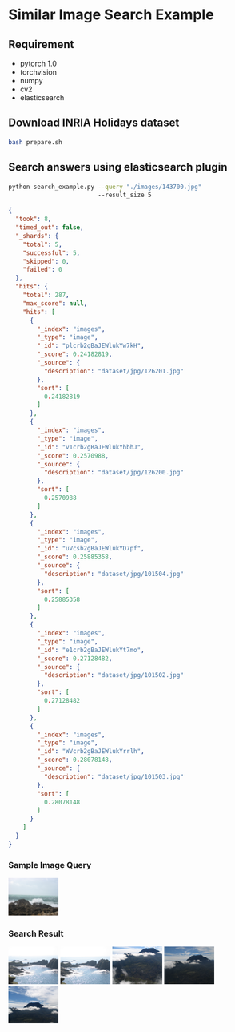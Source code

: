 # Similar Image Search Example

## Requirement

* pytorch 1.0
* torchvision
* numpy
* cv2
* elasticsearch

## Download INRIA Holidays dataset

```bash
bash prepare.sh
```

## Search answers using elasticsearch plugin

```bash
python search_example.py --query "./images/143700.jpg"
                         --result_size 5
```

```json
{
  "took": 8,
  "timed_out": false,
  "_shards": {
    "total": 5,
    "successful": 5,
    "skipped": 0,
    "failed": 0
  },
  "hits": {
    "total": 287,
    "max_score": null,
    "hits": [
      {
        "_index": "images",
        "_type": "image",
        "_id": "plcrb2gBaJEWlukYw7kH",
        "_score": 0.24182819,
        "_source": {
          "description": "dataset/jpg/126201.jpg"
        },
        "sort": [
          0.24182819
        ]
      },
      {
        "_index": "images",
        "_type": "image",
        "_id": "v1crb2gBaJEWlukYhbhJ",
        "_score": 0.2570988,
        "_source": {
          "description": "dataset/jpg/126200.jpg"
        },
        "sort": [
          0.2570988
        ]
      },
      {
        "_index": "images",
        "_type": "image",
        "_id": "uVcsb2gBaJEWlukYD7pf",
        "_score": 0.25885358,
        "_source": {
          "description": "dataset/jpg/101504.jpg"
        },
        "sort": [
          0.25885358
        ]
      },
      {
        "_index": "images",
        "_type": "image",
        "_id": "e1crb2gBaJEWlukYt7mo",
        "_score": 0.27128482,
        "_source": {
          "description": "dataset/jpg/101502.jpg"
        },
        "sort": [
          0.27128482
        ]
      },
      {
        "_index": "images",
        "_type": "image",
        "_id": "WVcrb2gBaJEWlukYrrlh",
        "_score": 0.28078148,
        "_source": {
          "description": "dataset/jpg/101503.jpg"
        },
        "sort": [
          0.28078148
        ]
      }
    ]
  }
}
```

### Sample Image Query

<img src="images/143700.jpg" width="100" />

### Search Result


<p float="left">
  <img src="images/126201.jpg" width="100" /> 
  <img src="images/126200.jpg" width="100" />
  <img src="images/101504.jpg" width="100" />
  <img src="images/101502.jpg" width="100" />
  <img src="images/101503.jpg" width="100" />
</p>
